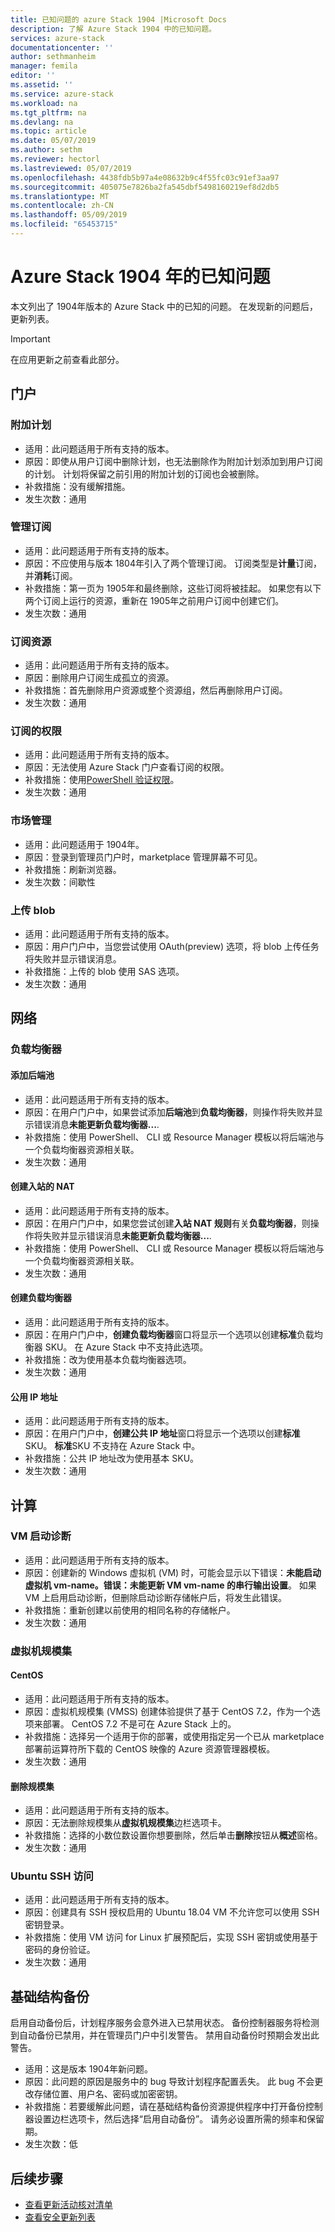 ```yaml
---
title: 已知问题的 azure Stack 1904 |Microsoft Docs
description: 了解 Azure Stack 1904 中的已知问题。
services: azure-stack
documentationcenter: ''
author: sethmanheim
manager: femila
editor: ''
ms.assetid: ''
ms.service: azure-stack
ms.workload: na
ms.tgt_pltfrm: na
ms.devlang: na
ms.topic: article
ms.date: 05/07/2019
ms.author: sethm
ms.reviewer: hectorl
ms.lastreviewed: 05/07/2019
ms.openlocfilehash: 4438fdb5b97a4e08632b9c4f55fc03c91ef3aa97
ms.sourcegitcommit: 405075e7826ba2fa545dbf5498160219ef8d2db5
ms.translationtype: MT
ms.contentlocale: zh-CN
ms.lasthandoff: 05/09/2019
ms.locfileid: "65453715"
---
```

# <a name="azure-stack-1904-known-issues"></a>Azure Stack 1904 年的已知问题

本文列出了 1904年版本的 Azure Stack 中的已知的问题。 在发现新的问题后，更新列表。

> [!IMPORTANT]  
> 在应用更新之前查看此部分。

## <a name="portal"></a>门户

### <a name="add-on-plans"></a>附加计划

- 适用：此问题适用于所有支持的版本。
- 原因：即使从用户订阅中删除计划，也无法删除作为附加计划添加到用户订阅的计划。 计划将保留之前引用的附加计划的订阅也会被删除。
- 补救措施：没有缓解措施。
- 发生次数：通用

### <a name="administrative-subscriptions"></a>管理订阅

- 适用：此问题适用于所有支持的版本。
- 原因：不应使用与版本 1804年引入了两个管理订阅。 订阅类型是**计量**订阅，并**消耗**订阅。
- 补救措施：第一页为 1905年和最终删除，这些订阅将被挂起。 如果您有以下两个订阅上运行的资源，重新在 1905年之前用户订阅中创建它们。
- 发生次数：通用

### <a name="subscription-resources"></a>订阅资源

- 适用：此问题适用于所有支持的版本。
- 原因：删除用户订阅生成孤立的资源。
- 补救措施：首先删除用户资源或整个资源组，然后再删除用户订阅。
- 发生次数：通用

### <a name="subscription-permissions"></a>订阅的权限

- 适用：此问题适用于所有支持的版本。
- 原因：无法使用 Azure Stack 门户查看订阅的权限。
- 补救措施：使用[PowerShell 验证权限](/powershell/module/azurerm.resources/get-azurermroleassignment)。
- 发生次数：通用

### <a name="marketplace-management"></a>市场管理

- 适用：此问题适用于 1904年。
- 原因：登录到管理员门户时，marketplace 管理屏幕不可见。
- 补救措施：刷新浏览器。
- 发生次数：间歇性

### <a name="upload-blob"></a>上传 blob

- 适用：此问题适用于所有支持的版本。
- 原因：用户门户中，当您尝试使用 OAuth(preview) 选项，将 blob 上传任务将失败并显示错误消息。
- 补救措施：上传的 blob 使用 SAS 选项。
- 发生次数：通用

## <a name="networking"></a>网络

### <a name="load-balancer"></a>负载均衡器

#### <a name="add-backend-pool"></a>添加后端池

- 适用：此问题适用于所有支持的版本。
- 原因：在用户门户中，如果尝试添加**后端池**到**负载均衡器**，则操作将失败并显示错误消息**未能更新负载均衡器...**.
- 补救措施：使用 PowerShell、 CLI 或 Resource Manager 模板以将后端池与一个负载均衡器资源相关联。
- 发生次数：通用

#### <a name="create-inbound-nat"></a>创建入站的 NAT

- 适用：此问题适用于所有支持的版本。
- 原因：在用户门户中，如果您尝试创建**入站 NAT 规则**有关**负载均衡器**，则操作将失败并显示错误消息**未能更新负载均衡器...**.
- 补救措施：使用 PowerShell、 CLI 或 Resource Manager 模板以将后端池与一个负载均衡器资源相关联。
- 发生次数：通用

#### <a name="create-load-balancer"></a>创建负载均衡器

- 适用：此问题适用于所有支持的版本。
- 原因：在用户门户中，**创建负载均衡器**窗口将显示一个选项以创建**标准**负载均衡器 SKU。 在 Azure Stack 中不支持此选项。
- 补救措施：改为使用基本负载均衡器选项。
- 发生次数：通用

#### <a name="public-ip-address"></a>公用 IP 地址

- 适用：此问题适用于所有支持的版本。
- 原因：在用户门户中，**创建公共 IP 地址**窗口将显示一个选项以创建**标准**SKU。 **标准**SKU 不支持在 Azure Stack 中。
- 补救措施：公共 IP 地址改为使用基本 SKU。
- 发生次数：通用

## <a name="compute"></a>计算

### <a name="vm-boot-diagnostics"></a>VM 启动诊断

- 适用：此问题适用于所有支持的版本。
- 原因：创建新的 Windows 虚拟机 (VM) 时，可能会显示以下错误：**未能启动虚拟机 vm-name。错误：未能更新 VM vm-name 的串行输出设置**。
如果 VM 上启用启动诊断，但删除启动诊断存储帐户后，将发生此错误。
- 补救措施：重新创建以前使用的相同名称的存储帐户。
- 发生次数：通用

### <a name="virtual-machine-scale-set"></a>虚拟机规模集

#### <a name="centos"></a>CentOS

- 适用：此问题适用于所有支持的版本。
- 原因：虚拟机规模集 (VMSS) 创建体验提供了基于 CentOS 7.2，作为一个选项来部署。 CentOS 7.2 不是可在 Azure Stack 上的。
- 补救措施：选择另一个适用于你的部署，或使用指定另一个已从 marketplace 部署前运算符所下载的 CentOS 映像的 Azure 资源管理器模板。
- 发生次数：通用

#### <a name="remove-scale-set"></a>删除规模集

- 适用：此问题适用于所有支持的版本。
- 原因：无法删除规模集从**虚拟机规模集**边栏选项卡。
- 补救措施：选择的小数位数设置你想要删除，然后单击**删除**按钮从**概述**窗格。
- 发生次数：通用

### <a name="ubuntu-ssh-access"></a>Ubuntu SSH 访问

- 适用：此问题适用于所有支持的版本。
- 原因：创建具有 SSH 授权启用的 Ubuntu 18.04 VM 不允许您可以使用 SSH 密钥登录。
- 补救措施：使用 VM 访问 for Linux 扩展预配后，实现 SSH 密钥或使用基于密码的身份验证。
- 发生次数：通用

## <a name="infrastructure-backup"></a>基础结构备份

<!--Bug 3615401 - scheduler config lost; new issue in YYMM;  hectorl-->
启用自动备份后，计划程序服务会意外进入已禁用状态。 备份控制器服务将检测到自动备份已禁用，并在管理员门户中引发警告。 禁用自动备份时预期会发出此警告。

- 适用：这是版本 1904年新问题。
- 原因：此问题的原因是服务中的 bug 导致计划程序配置丢失。 此 bug 不会更改存储位置、用户名、密码或加密密钥。
- 补救措施：若要缓解此问题，请在基础结构备份资源提供程序中打开备份控制器设置边栏选项卡，然后选择“启用自动备份”。 请务必设置所需的频率和保留期。
- 发生次数：低

<!-- ## Storage -->
<!-- ## SQL and MySQL-->
<!-- ## App Service -->
<!-- ## Usage -->
<!-- ### Identity -->
<!-- ### Marketplace -->

## <a name="next-steps"></a>后续步骤

- [查看更新活动核对清单](azure-stack-release-notes-checklist.md)
- [查看安全更新列表](azure-stack-release-notes-security-updates-1904.md)
